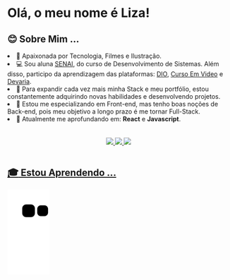 # Olá, o meu nome é Liza! 

## :blush: Sobre Mim ...

 <li>🤩️ Apaixonada por Tecnologia, Filmes e Ilustração.</li>
 <li>💻 Sou aluna <a href="https://www.sp.senai.br/" target="_blank">SENAI</a>, do curso de Desenvolvimento de Sistemas. Além disso, participo da aprendizagem das plataformas: <a href="https://www.dio.me" target="_blank">DIO<a/>, <a href="https://www.cursoemvideo.com/" target="_blank">Curso Em Video</a> e <a href="https://www.devaria.com.br/" target="_blank">Devaria</a>.</li>
<li>🔭 Para expandir cada vez mais minha Stack e meu portfólio, estou constantemente adquirindo novas habilidades e desenvolvendo projetos.</li>
<li>🔮 Estou me especializando em Front-end, mas tenho boas noções de Back-end, pois meu objetivo a longo prazo é me tornar Full-Stack.</li>
<li>🚀 Atualmente me aprofundando em: <b>React</b> e <b>Javascript</b>.</li>
<br>

<br>
<div align="center">
  <a href="https://github.com/LiihDev">
  <img height="180em" src="https://github-readme-stats.vercel.app/api?username=LiihDev&show_icons=true&theme=dracula&include_all_commits=true&count_private=true"/>
  <img height="180em" src="https://github-readme-stats.vercel.app/api/top-langs/?username=LiihDev&layout=compact&langs_count=7&theme=dracula"/>
  <img height="180em" src="https://github-readme-streak-stats.herokuapp.com/?user=Luk4x&theme=dracula">
</div>
<br>

## :mortar_board: Estou Aprendendo ...

![Snake animation](https://github.com/LiihDev/LiihDev/blob/output/github-contribution-grid-snake.svg)

</div>
</details>
